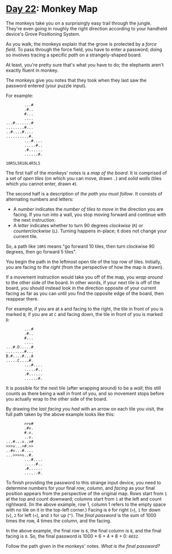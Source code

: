# [Day 22](https://adventofcode.com/2022/day/22): Monkey Map

The monkeys take you on a surprisingly easy trail through the jungle. They're
even going in roughly the right direction according to your handheld device's
Grove Positioning System.

As you walk, the monkeys explain that the grove is protected by a _force field_.
To pass through the force field, you have to enter a password; doing so involves
tracing a specific _path_ on a strangely-shaped board.

At least, you're pretty sure that's what you have to do; the elephants aren't
exactly fluent in monkey.

The monkeys give you notes that they took when they last saw the password
entered (your puzzle input).

For example:

            ...#
            .#..
            #...
            ....
    ...#.......#
    ........#...
    ..#....#....
    ..........#.
            ...#....
            .....#..
            .#......
            ......#.

    10R5L5R10L4R5L5

The first half of the monkeys' notes is a _map of the board_. It is comprised of
a set of _open tiles_ (on which you can move, drawn `.`) and _solid walls_
(tiles which you cannot enter, drawn `#`).

The second half is a description of _the path you must follow_. It consists of
alternating numbers and letters:

- A _number_ indicates the _number of tiles to move_ in the direction you are
  facing. If you run into a wall, you stop moving forward and continue with the
  next instruction.
- A _letter_ indicates whether to turn 90 degrees _clockwise_ (`R`) or
  _counterclockwise_ (`L`). Turning happens in-place; it does not change your
  current tile.

So, a path like `10R5` means "go forward 10 tiles, then turn clockwise 90
degrees, then go forward 5 tiles".

You begin the path in the leftmost open tile of the top row of tiles. Initially,
you are facing _to the right_ (from the perspective of how the map is drawn).

If a movement instruction would take you off of the map, you _wrap around_ to
the other side of the board. In other words, if your next tile is off of the
board, you should instead look in the direction opposite of your current facing
as far as you can until you find the opposite edge of the board, then reappear
there.

For example, if you are at `A` and facing to the right, the tile in front of you
is marked `B`; if you are at `C` and facing down, the tile in front of you is
marked `D`:

            ...#
            .#..
            #...
            ....
    ...#.D.....#
    ........#...
    B.#....#...A
    .....C....#.
            ...#....
            .....#..
            .#......
            ......#.

It is possible for the next tile (after wrapping around) to be a _wall_; this
still counts as there being a wall in front of you, and so movement stops before
you actually wrap to the other side of the board.

By drawing the _last facing you had_ with an arrow on each tile you visit, the
full path taken by the above example looks like this:

            >>v#    
            .#v.    
            #.v.    
            ..v.    
    ...#...v..v#    
    >>>v...>#.>>    
    ..#v...#....    
    ...>>>>v..#.    
            ...#....
            .....#..
            .#......
            ......#.

To finish providing the password to this strange input device, you need to
determine numbers for your final _row_, _column_, and _facing_ as your final
position appears from the perspective of the original map. Rows start from `1`
at the top and count downward; columns start from `1` at the left and count
rightward. (In the above example, row 1, column 1 refers to the empty space with
no tile on it in the top-left corner.) Facing is `0` for right (`>`), `1` for
down (`v`), `2` for left (`<`), and `3` for up (`^`). The _final password_ is
the sum of 1000 times the row, 4 times the column, and the facing.

In the above example, the final row is `6`, the final column is `8`, and the
final facing is `0`. So, the final password is 1000 \* 6 + 4 \* 8 + 0: _`6032`_.

Follow the path given in the monkeys' notes. _What is the final password?_
